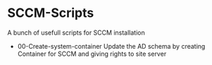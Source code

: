 # SCCM-Scripts
A bunch of usefull scripts for SCCM installation

- 00-Create-system-container 
Update the AD schema by creating Container for SCCM and giving rights to site server
